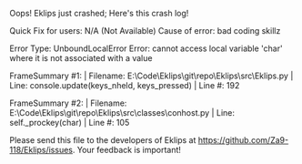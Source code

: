 Oops! Eklips just crashed;
Here's this crash log!

Quick Fix for users: N/A (Not Available)
Cause of error: bad coding skillz

Error Type: UnboundLocalError
Error: cannot access local variable 'char' where it is not associated with a value

FrameSummary #1:
  | Filename: E:\Code\Eklips\git\repo\Eklips\src\Eklips.py
  | Line: console.update(keys_nheld, keys_pressed)
  | Line #: 192

FrameSummary #2:
  | Filename: E:\Code\Eklips\git\repo\Eklips\src\classes\conhost.py
  | Line: self._prockey(char)
  | Line #: 105


Please send this file to the developers of Eklips at https://github.com/Za9-118/Eklips/issues. 
Your feedback is important!
